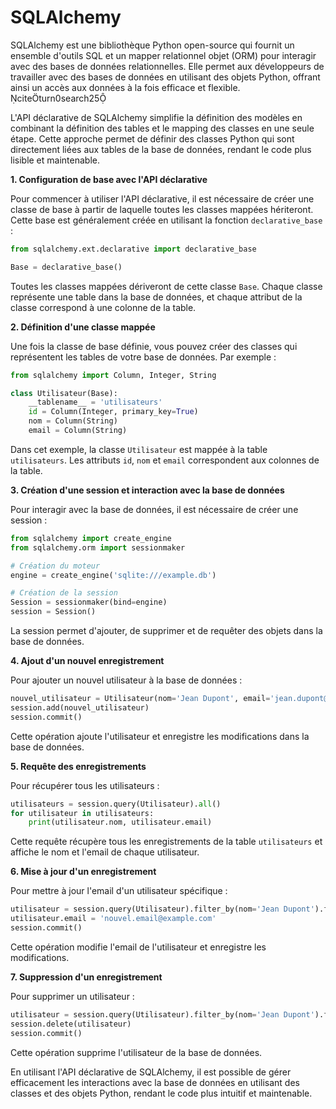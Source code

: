 # SQLAlchemy

SQLAlchemy est une bibliothèque Python open-source qui fournit un ensemble d'outils SQL et un mapper relationnel objet (ORM) pour interagir avec des bases de données relationnelles. Elle permet aux développeurs de travailler avec des bases de données en utilisant des objets Python, offrant ainsi un accès aux données à la fois efficace et flexible. citeturn0search25

L'API déclarative de SQLAlchemy simplifie la définition des modèles en combinant la définition des tables et le mapping des classes en une seule étape. Cette approche permet de définir des classes Python qui sont directement liées aux tables de la base de données, rendant le code plus lisible et maintenable.

**1. Configuration de base avec l'API déclarative**

Pour commencer à utiliser l'API déclarative, il est nécessaire de créer une classe de base à partir de laquelle toutes les classes mappées hériteront. Cette base est généralement créée en utilisant la fonction `declarative_base` :


```python
from sqlalchemy.ext.declarative import declarative_base

Base = declarative_base()
```


Toutes les classes mappées dériveront de cette classe `Base`. Chaque classe représente une table dans la base de données, et chaque attribut de la classe correspond à une colonne de la table.

**2. Définition d'une classe mappée**

Une fois la classe de base définie, vous pouvez créer des classes qui représentent les tables de votre base de données. Par exemple :


```python
from sqlalchemy import Column, Integer, String

class Utilisateur(Base):
    __tablename__ = 'utilisateurs'
    id = Column(Integer, primary_key=True)
    nom = Column(String)
    email = Column(String)
```


Dans cet exemple, la classe `Utilisateur` est mappée à la table `utilisateurs`. Les attributs `id`, `nom` et `email` correspondent aux colonnes de la table.

**3. Création d'une session et interaction avec la base de données**

Pour interagir avec la base de données, il est nécessaire de créer une session :


```python
from sqlalchemy import create_engine
from sqlalchemy.orm import sessionmaker

# Création du moteur
engine = create_engine('sqlite:///example.db')

# Création de la session
Session = sessionmaker(bind=engine)
session = Session()
```


La session permet d'ajouter, de supprimer et de requêter des objets dans la base de données.

**4. Ajout d'un nouvel enregistrement**

Pour ajouter un nouvel utilisateur à la base de données :


```python
nouvel_utilisateur = Utilisateur(nom='Jean Dupont', email='jean.dupont@example.com')
session.add(nouvel_utilisateur)
session.commit()
```


Cette opération ajoute l'utilisateur et enregistre les modifications dans la base de données.

**5. Requête des enregistrements**

Pour récupérer tous les utilisateurs :


```python
utilisateurs = session.query(Utilisateur).all()
for utilisateur in utilisateurs:
    print(utilisateur.nom, utilisateur.email)
```


Cette requête récupère tous les enregistrements de la table `utilisateurs` et affiche le nom et l'email de chaque utilisateur.

**6. Mise à jour d'un enregistrement**

Pour mettre à jour l'email d'un utilisateur spécifique :


```python
utilisateur = session.query(Utilisateur).filter_by(nom='Jean Dupont').first()
utilisateur.email = 'nouvel.email@example.com'
session.commit()
```


Cette opération modifie l'email de l'utilisateur et enregistre les modifications.

**7. Suppression d'un enregistrement**

Pour supprimer un utilisateur :


```python
utilisateur = session.query(Utilisateur).filter_by(nom='Jean Dupont').first()
session.delete(utilisateur)
session.commit()
```


Cette opération supprime l'utilisateur de la base de données.

En utilisant l'API déclarative de SQLAlchemy, il est possible de gérer efficacement les interactions avec la base de données en utilisant des classes et des objets Python, rendant le code plus intuitif et maintenable.